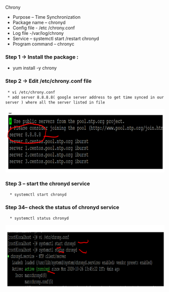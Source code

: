 Chrony
* Purpose – Time Synchronization
* Package name – chronyd 
* Config file - /etc /chrony.conf 
* Log file -/var/log/chrony
* Service – systemctl start /restart chronyd
* Program  command – chronyc
### Step 1 -> Install the package : 
*  yum install -y chrony

### Step 2 -> Edit /etc/chrony.conf file  
     * vi /etc/chrony.conf
     * add server 8.8.8.8( google server address to get time synced in our server ) where all the server listed in file
     
 <img src="images./adding google server.PNG" height=200>
 
### Step 3 – start the chronyd service  
      * systemctl start chronyd 
      
### Step 34– check the status of chronyd service  
      * systemctl status chronyd 
      
 <img src="images./chronyd_status.PNG" height=200>
     


 
 
